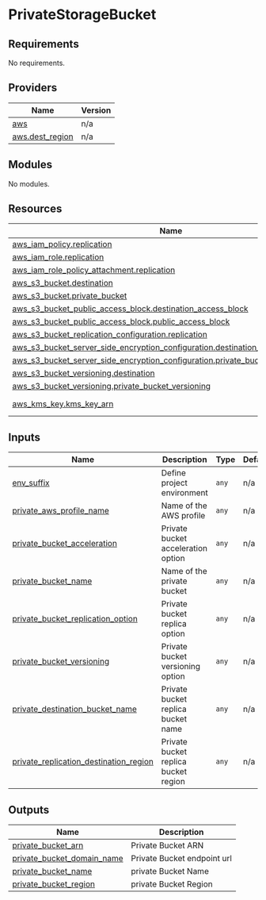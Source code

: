 # PrivateStorageBucket

<!-- BEGINNING OF PRE-COMMIT-TERRAFORM DOCS HOOK -->
## Requirements

No requirements.

## Providers

| Name | Version |
|------|---------|
| <a name="provider_aws"></a> [aws](#provider\_aws) | n/a |
| <a name="provider_aws.dest_region"></a> [aws.dest\_region](#provider\_aws.dest\_region) | n/a |

## Modules

No modules.

## Resources

| Name | Type |
|------|------|
| [aws_iam_policy.replication](https://registry.terraform.io/providers/hashicorp/aws/latest/docs/resources/iam_policy) | resource |
| [aws_iam_role.replication](https://registry.terraform.io/providers/hashicorp/aws/latest/docs/resources/iam_role) | resource |
| [aws_iam_role_policy_attachment.replication](https://registry.terraform.io/providers/hashicorp/aws/latest/docs/resources/iam_role_policy_attachment) | resource |
| [aws_s3_bucket.destination](https://registry.terraform.io/providers/hashicorp/aws/latest/docs/resources/s3_bucket) | resource |
| [aws_s3_bucket.private_bucket](https://registry.terraform.io/providers/hashicorp/aws/latest/docs/resources/s3_bucket) | resource |
| [aws_s3_bucket_public_access_block.destination_access_block](https://registry.terraform.io/providers/hashicorp/aws/latest/docs/resources/s3_bucket_public_access_block) | resource |
| [aws_s3_bucket_public_access_block.public_access_block](https://registry.terraform.io/providers/hashicorp/aws/latest/docs/resources/s3_bucket_public_access_block) | resource |
| [aws_s3_bucket_replication_configuration.replication](https://registry.terraform.io/providers/hashicorp/aws/latest/docs/resources/s3_bucket_replication_configuration) | resource |
| [aws_s3_bucket_server_side_encryption_configuration.destination_bucket_encryption](https://registry.terraform.io/providers/hashicorp/aws/latest/docs/resources/s3_bucket_server_side_encryption_configuration) | resource |
| [aws_s3_bucket_server_side_encryption_configuration.private_bucket_encryption](https://registry.terraform.io/providers/hashicorp/aws/latest/docs/resources/s3_bucket_server_side_encryption_configuration) | resource |
| [aws_s3_bucket_versioning.destination](https://registry.terraform.io/providers/hashicorp/aws/latest/docs/resources/s3_bucket_versioning) | resource |
| [aws_s3_bucket_versioning.private_bucket_versioning](https://registry.terraform.io/providers/hashicorp/aws/latest/docs/resources/s3_bucket_versioning) | resource |
| [aws_kms_key.kms_key_arn](https://registry.terraform.io/providers/hashicorp/aws/latest/docs/data-sources/kms_key) | data source |

## Inputs

| Name | Description | Type | Default | Required |
|------|-------------|------|---------|:--------:|
| <a name="input_env_suffix"></a> [env\_suffix](#input\_env\_suffix) | Define project environment | `any` | n/a | yes |
| <a name="input_private_aws_profile_name"></a> [private\_aws\_profile\_name](#input\_private\_aws\_profile\_name) | Name of the AWS profile | `any` | n/a | yes |
| <a name="input_private_bucket_acceleration"></a> [private\_bucket\_acceleration](#input\_private\_bucket\_acceleration) | Private bucket acceleration option | `any` | n/a | yes |
| <a name="input_private_bucket_name"></a> [private\_bucket\_name](#input\_private\_bucket\_name) | Name of the private bucket | `any` | n/a | yes |
| <a name="input_private_bucket_replication_option"></a> [private\_bucket\_replication\_option](#input\_private\_bucket\_replication\_option) | Private bucket replica option | `any` | n/a | yes |
| <a name="input_private_bucket_versioning"></a> [private\_bucket\_versioning](#input\_private\_bucket\_versioning) | Private bucket versioning option | `any` | n/a | yes |
| <a name="input_private_destination_bucket_name"></a> [private\_destination\_bucket\_name](#input\_private\_destination\_bucket\_name) | Private bucket replica bucket name | `any` | n/a | yes |
| <a name="input_private_replication_destination_region"></a> [private\_replication\_destination\_region](#input\_private\_replication\_destination\_region) | Private bucket replica bucket region | `any` | n/a | yes |

## Outputs

| Name | Description |
|------|-------------|
| <a name="output_private_bucket_arn"></a> [private\_bucket\_arn](#output\_private\_bucket\_arn) | Private Bucket ARN |
| <a name="output_private_bucket_domain_name"></a> [private\_bucket\_domain\_name](#output\_private\_bucket\_domain\_name) | Private Bucket endpoint url |
| <a name="output_private_bucket_name"></a> [private\_bucket\_name](#output\_private\_bucket\_name) | private Bucket Name |
| <a name="output_private_bucket_region"></a> [private\_bucket\_region](#output\_private\_bucket\_region) | private Bucket Region |
<!-- END OF PRE-COMMIT-TERRAFORM DOCS HOOK -->
